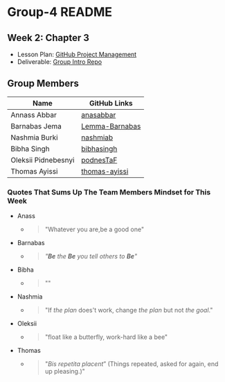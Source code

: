 # Group-4 README

## Week 2: Chapter 3

- Lesson Plan:
  [GitHub Project Management](https://github.com/HackYourFutureBelgium/workflows/blob/master/lesson-plans/github-project-management.md)
- Deliverable:
  [Group Intro Repo](https://github.com/HackYourFutureBelgium/workflows/blob/master/deliverables/group-introduction-repo.md)

## Group Members

| Name                | GitHub Links                                        |
| ------------------- | --------------------------------------------------- |
| Annass Abbar        | [anasabbar](https://github.com/anasabbar)           |
| Barnabas Jema       | [Lemma-Barnabas](https://github.com/Lemma-Barnabas) |
| Nashmia Burki       | [nashmiab](https://github.com/nashmiab)             |
| Bibha Singh         | [bibhasingh](https://github.com/bibhasingh)         |
| Oleksii Pidnebesnyi | [podnesTaF](https://github.com/podnesTaF)           |
| Thomas Ayissi       | [thomas-ayissi](https://github.com/thomas-ayissi)   |

### Quotes That Sums Up The Team Members Mindset for This Week

- Anass
  - > "Whatever you are,be a good one"
- Barnabas
  - > _"**Be** the **Be** you tell others to **Be**"_
- Bibha
  - > ""
- Nashmia
  - > "If _the plan_ does't work, change _the plan_ but not _the goal_."
- Oleksii
  - > "float like a butterfly, work-hard like a bee"
- Thomas
  - > "_Bis repetita placent_” (Things repeated, asked for again, end up
    > pleasing.)"
